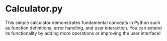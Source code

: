 # Calculator.py
 This simple calculator demonstrates fundamental concepts in Python such as function definitions, error handling, and user interaction. You can extend its functionality by adding more operations or improving the user interface!
